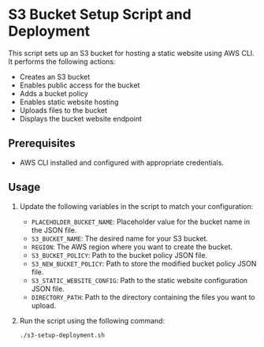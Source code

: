# S3 Bucket Setup Script and Deployment

This script sets up an S3 bucket for hosting a static website using AWS CLI. It performs the following actions:

- Creates an S3 bucket
- Enables public access for the bucket
- Adds a bucket policy
- Enables static website hosting
- Uploads files to the bucket
- Displays the bucket website endpoint

## Prerequisites

- AWS CLI installed and configured with appropriate credentials.

## Usage

1. Update the following variables in the script to match your configuration:

   - `PLACEHOLDER_BUCKET_NAME`: Placeholder value for the bucket name in the JSON file.
   - `S3_BUCKET_NAME`: The desired name for your S3 bucket.
   - `REGION`: The AWS region where you want to create the bucket.
   - `S3_BUCKET_POLICY`: Path to the bucket policy JSON file.
   - `S3_NEW_BUCKET_POLICY`: Path to store the modified bucket policy JSON file.
   - `S3_STATIC_WEBSITE_CONFIG`: Path to the static website configuration JSON file.
   - `DIRECTORY_PATH`: Path to the directory containing the files you want to upload.

2. Run the script using the following command:

   ```bash
   ./s3-setup-deployment.sh
